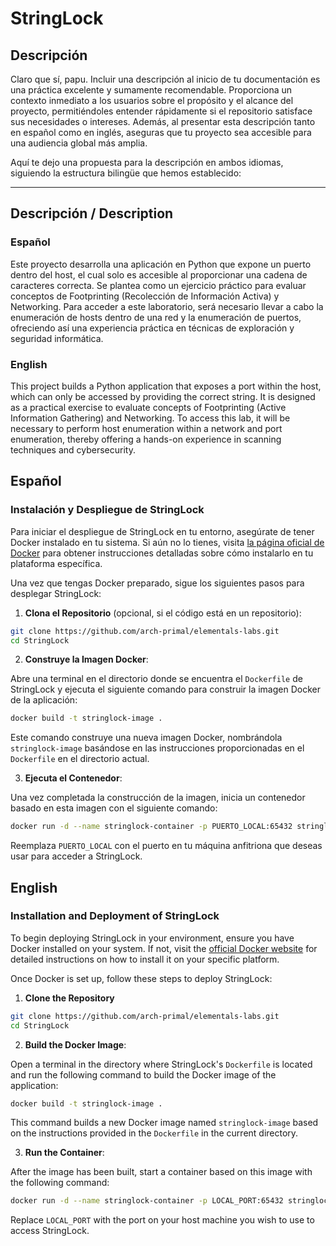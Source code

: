 # StringLock
## Descripción
Claro que sí, papu. Incluir una descripción al inicio de tu documentación es una práctica excelente y sumamente recomendable. Proporciona un contexto inmediato a los usuarios sobre el propósito y el alcance del proyecto, permitiéndoles entender rápidamente si el repositorio satisface sus necesidades o intereses. Además, al presentar esta descripción tanto en español como en inglés, aseguras que tu proyecto sea accesible para una audiencia global más amplia.

Aquí te dejo una propuesta para la descripción en ambos idiomas, siguiendo la estructura bilingüe que hemos establecido:

---

## Descripción / Description

### Español

Este proyecto desarrolla una aplicación en Python que expone un puerto dentro del host, el cual solo es accesible al proporcionar una cadena de caracteres correcta. Se plantea como un ejercicio práctico para evaluar conceptos de Footprinting (Recolección de Información Activa) y Networking. Para acceder a este laboratorio, será necesario llevar a cabo la enumeración de hosts dentro de una red y la enumeración de puertos, ofreciendo así una experiencia práctica en técnicas de exploración y seguridad informática.

### English

This project builds a Python application that exposes a port within the host, which can only be accessed by providing the correct string. It is designed as a practical exercise to evaluate concepts of Footprinting (Active Information Gathering) and Networking. To access this lab, it will be necessary to perform host enumeration within a network and port enumeration, thereby offering a hands-on experience in scanning techniques and cybersecurity.

## Español
### Instalación y Despliegue de StringLock
Para iniciar el despliegue de StringLock en tu entorno, asegúrate de tener Docker instalado en tu sistema. Si aún no lo tienes, visita [la página oficial de Docker](https://docs.docker.com/get-docker/) para obtener instrucciones detalladas sobre cómo instalarlo en tu plataforma específica.

Una vez que tengas Docker preparado, sigue los siguientes pasos para desplegar StringLock:

1. **Clona el Repositorio** (opcional, si el código está en un repositorio):

```bash
git clone https://github.com/arch-primal/elementals-labs.git
cd StringLock
```

2. **Construye la Imagen Docker**:

Abre una terminal en el directorio donde se encuentra el `Dockerfile` de StringLock y ejecuta el siguiente comando para construir la imagen Docker de la aplicación:

```bash
docker build -t stringlock-image .
```

Este comando construye una nueva imagen Docker, nombrándola `stringlock-image` basándose en las instrucciones proporcionadas en el `Dockerfile` en el directorio actual.

3. **Ejecuta el Contenedor**:

Una vez completada la construcción de la imagen, inicia un contenedor basado en esta imagen con el siguiente comando:

```bash
docker run -d --name stringlock-container -p PUERTO_LOCAL:65432 stringlock-image
```

Reemplaza `PUERTO_LOCAL` con el puerto en tu máquina anfitriona que deseas usar para acceder a StringLock.

## English
### Installation and Deployment of StringLock

To begin deploying StringLock in your environment, ensure you have Docker installed on your system. If not, visit the [official Docker website](https://docs.docker.com/get-docker/) for detailed instructions on how to install it on your specific platform.

Once Docker is set up, follow these steps to deploy StringLock:

1. **Clone the Repository**

```bash
git clone https://github.com/arch-primal/elementals-labs.git
cd StringLock
```

2. **Build the Docker Image**:

Open a terminal in the directory where StringLock's `Dockerfile` is located and run the following command to build the Docker image of the application:

```bash
docker build -t stringlock-image .
```

This command builds a new Docker image named `stringlock-image` based on the instructions provided in the `Dockerfile` in the current directory.

3. **Run the Container**:

After the image has been built, start a container based on this image with the following command:

```bash
docker run -d --name stringlock-container -p LOCAL_PORT:65432 stringlock-image
```

Replace `LOCAL_PORT` with the port on your host machine you wish to use to access StringLock.
